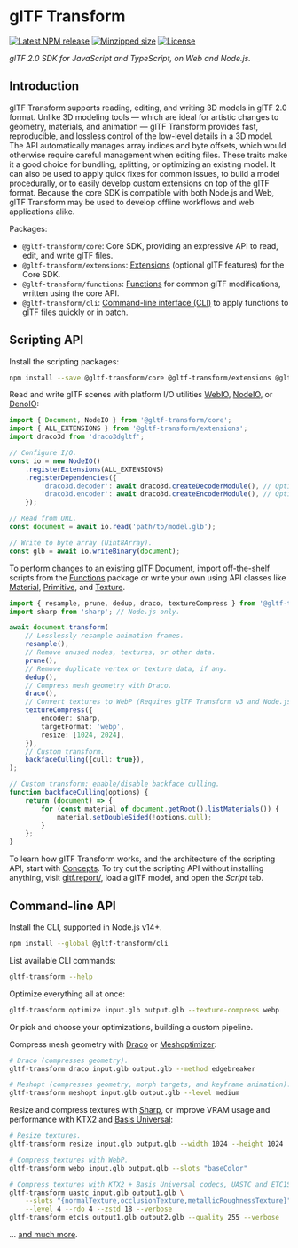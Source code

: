 <script context="module" lang="ts">
import CommercialUse from '$lib/components/commercial-use.svelte';
import License from '$lib/components/license.svelte';
</script>

# glTF Transform

[![Latest NPM release](https://img.shields.io/npm/v/@gltf-transform/core.svg)](https://www.npmjs.com/package/@gltf-transform/core)
[![Minzipped size](https://badgen.net/bundlephobia/minzip/@gltf-transform/core)](https://bundlephobia.com/result?p=@gltf-transform/core)
[![License](https://img.shields.io/badge/license-MIT-007ec6.svg)](https://github.com/donmccurdy/glTF-Transform/blob/master/LICENSE)

*glTF 2.0 SDK for JavaScript and TypeScript, on Web and Node.js.*

## Introduction

<!-- NOTICE: This section is duplicated in README.md. Please keep them in sync. -->

glTF Transform supports reading, editing, and writing 3D models in glTF 2.0 format. Unlike 3D modeling tools — which are ideal for artistic changes to geometry, materials, and animation — glTF Transform provides fast, reproducible, and lossless control of the low-level details in a 3D model. The API automatically manages array indices and byte offsets, which would otherwise require careful management when editing files. These traits make it a good choice for bundling, splitting, or optimizing an existing model. It can also be used to apply quick fixes for common issues, to build a model procedurally, or to easily develop custom extensions on top of the glTF format. Because the core SDK is compatible with both Node.js and Web, glTF Transform may be used to develop offline workflows and web applications alike.

Packages:

- `@gltf-transform/core`: Core SDK, providing an expressive API to read, edit, and write glTF files.
- `@gltf-transform/extensions`: [Extensions](/extensions) (optional glTF features) for the Core SDK.
- `@gltf-transform/functions`: [Functions](/functions) for common glTF modifications, written using the core API.
- `@gltf-transform/cli`: [Command-line interface (CLI)](/cli) to apply functions to glTF files quickly or in batch.

## Scripting API

Install the scripting packages:

```bash
npm install --save @gltf-transform/core @gltf-transform/extensions @gltf-transform/functions
```

Read and write glTF scenes with platform I/O utilities [WebIO](/modules/core/classes/WebIO), [NodeIO](/modules/core/classes/NodeIO), or [DenoIO](/modules/core/classes/DenoIO):

```typescript
import { Document, NodeIO } from '@gltf-transform/core';
import { ALL_EXTENSIONS } from '@gltf-transform/extensions';
import draco3d from 'draco3dgltf';

// Configure I/O.
const io = new NodeIO()
    .registerExtensions(ALL_EXTENSIONS)
    .registerDependencies({
        'draco3d.decoder': await draco3d.createDecoderModule(), // Optional.
        'draco3d.encoder': await draco3d.createEncoderModule(), // Optional.
    });

// Read from URL.
const document = await io.read('path/to/model.glb');

// Write to byte array (Uint8Array).
const glb = await io.writeBinary(document);
```

To perform changes to an existing glTF [Document](/modules/core/classes/Document), import off-the-shelf scripts from the [Functions](/functions) package or write your own using API classes like [Material](/modules/core/classes/Material), [Primitive](/modules/core/classes/Primitive), and [Texture](/modules/core/classes/Texture).

```typescript
import { resample, prune, dedup, draco, textureCompress } from '@gltf-transform/functions';
import sharp from 'sharp'; // Node.js only.

await document.transform(
    // Losslessly resample animation frames.
    resample(),
    // Remove unused nodes, textures, or other data.
    prune(),
    // Remove duplicate vertex or texture data, if any.
    dedup(),
    // Compress mesh geometry with Draco.
    draco(),
    // Convert textures to WebP (Requires glTF Transform v3 and Node.js).
    textureCompress({
        encoder: sharp,
        targetFormat: 'webp',
        resize: [1024, 2024],
    }),
    // Custom transform.
    backfaceCulling({cull: true}),
);

// Custom transform: enable/disable backface culling.
function backfaceCulling(options) {
    return (document) => {
        for (const material of document.getRoot().listMaterials()) {
            material.setDoubleSided(!options.cull);
        }
    };
}
```

To learn how glTF Transform works, and the architecture of the scripting API, start with [Concepts](/concepts). To try out the scripting API without installing anything, visit [gltf.report/](https://gltf.report/), load a glTF model, and open the *Script* tab.

## Command-line API

Install the CLI, supported in Node.js v14+.

```bash
npm install --global @gltf-transform/cli
```

List available CLI commands:

```bash
gltf-transform --help
```

Optimize everything all at once:

```bash
gltf-transform optimize input.glb output.glb --texture-compress webp
```

Or pick and choose your optimizations, building a custom pipeline.

Compress mesh geometry with [Draco](https://github.com/google/draco) or [Meshoptimizer](https://meshoptimizer.org/):

```bash
# Draco (compresses geometry).
gltf-transform draco input.glb output.glb --method edgebreaker

# Meshopt (compresses geometry, morph targets, and keyframe animation).
gltf-transform meshopt input.glb output.glb --level medium
```

Resize and compress textures with [Sharp](https://sharp.pixelplumbing.com/), or improve VRAM usage and performance with KTX2 and [Basis Universal](https://github.com/BinomialLLC/basis_universal):

```bash
# Resize textures.
gltf-transform resize input.glb output.glb --width 1024 --height 1024

# Compress textures with WebP.
gltf-transform webp input.glb output.glb --slots "baseColor"

# Compress textures with KTX2 + Basis Universal codecs, UASTC and ETC1S.
gltf-transform uastc input.glb output1.glb \
    --slots "{normalTexture,occlusionTexture,metallicRoughnessTexture}" \
    --level 4 --rdo 4 --zstd 18 --verbose
gltf-transform etc1s output1.glb output2.glb --quality 255 --verbose
```

... [and much more](/cli).

<CommercialUse />

<License />
